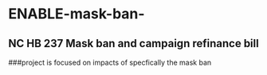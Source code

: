 # ENABLE-mask-ban-

## NC HB 237 Mask ban and campaign refinance bill

###project is focused on impacts of specfically the mask ban 
